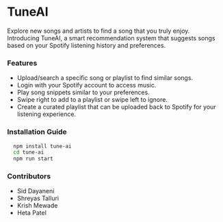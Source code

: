 # TuneAI

Explore new songs and artists to find a song that you truly enjoy. Introducing TuneAI, a smart recommendation system that suggests songs based on your Spotify listening history and preferences.


### Features
- Upload/search a specific song or playlist to find similar songs.
- Login with your Spotify account to access music.
- Play song snippets similar to your preferences.
- Swipe right to add to a playlist or swipe left to ignore.
- Create a curated playlist that can be uploaded back to Spotify for your listening experience.

### Installation Guide

```bash
  npm install tune-ai
  cd tune-ai
  npm run start
```

### Contributors
- Sid Dayaneni
- Shreyas Talluri
- Krish Mewade
- Heta Patel
